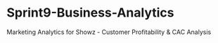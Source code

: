 # Sprint9-Business-Analytics
Marketing Analytics for Showz - Customer Profitability &amp; CAC Analysis
